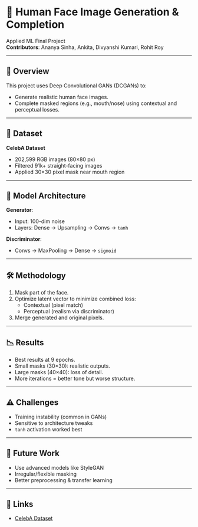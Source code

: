 # 🧠 Human Face Image Generation & Completion

Applied ML Final Project  
**Contributors**: Ananya Sinha, Ankita, Divyanshi Kumari, Rohit Roy

---

## 🚀 Overview

This project uses Deep Convolutional GANs (DCGANs) to:
- Generate realistic human face images.
- Complete masked regions (e.g., mouth/nose) using contextual and perceptual losses.

---

## 📂 Dataset

**CelebA Dataset**  
- 202,599 RGB images (80×80 px)
- Filtered 91k+ straight-facing images
- Applied 30×30 pixel mask near mouth region

---

## 🧠 Model Architecture

**Generator**:  
- Input: 100-dim noise  
- Layers: Dense → Upsampling → Convs → `tanh`

**Discriminator**:  
- Convs → MaxPooling → Dense → `sigmoid`

---

## 🛠 Methodology

1. Mask part of the face.
2. Optimize latent vector to minimize combined loss:
   - Contextual (pixel match)
   - Perceptual (realism via discriminator)
3. Merge generated and original pixels.

---

## 📉 Results

- Best results at 9 epochs.
- Small masks (30×30): realistic outputs.
- Large masks (40×40): loss of detail.
- More iterations = better tone but worse structure.

---

## ⚠️ Challenges

- Training instability (common in GANs)
- Sensitive to architecture tweaks
- `tanh` activation worked best

---

## 🔮 Future Work

- Use advanced models like StyleGAN
- Irregular/flexible masking
- Better preprocessing & transfer learning

---

## 📎 Links

- [CelebA Dataset](https://www.kaggle.com/datasets/jessicali9530/celeba-dataset)
